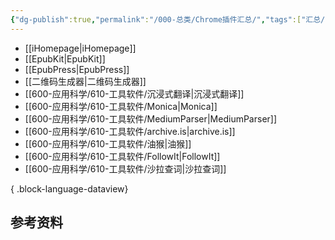 ```yaml
---
{"dg-publish":true,"permalink":"/000-总类/Chrome插件汇总/","tags":["汇总/ChromePlugin"],"noteIcon":""}
---
```


- [[iHomepage\|iHomepage]]
- [[EpubKit\|EpubKit]]
- [[EpubPress\|EpubPress]]
- [[二维码生成器\|二维码生成器]]
- [[600-应用科学/610-工具软件/沉浸式翻译\|沉浸式翻译]]
- [[600-应用科学/610-工具软件/Monica\|Monica]]
- [[600-应用科学/610-工具软件/MediumParser\|MediumParser]]
- [[600-应用科学/610-工具软件/archive.is\|archive.is]]
- [[600-应用科学/610-工具软件/油猴\|油猴]]
- [[600-应用科学/610-工具软件/FollowIt\|FollowIt]]
- [[600-应用科学/610-工具软件/沙拉查词\|沙拉查词]]

{ .block-language-dataview}


## 参考资料